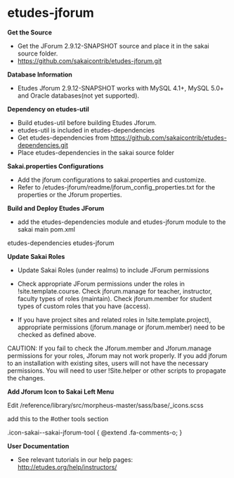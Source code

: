 # etudes-jforum

**Get the Source**

- Get the JForum 2.9.12-SNAPSHOT source and place it in the sakai source folder. 
- https://github.com/sakaicontrib/etudes-jforum.git

**Database Information**

- Etudes Jforum 2.9.12-SNAPSHOT works with MySQL 4.1+,  MySQL 5.0+ and Oracle databases(not yet supported).

**Dependency on etudes-util**

- Build etudes-util before building Etudes Jforum.
- etudes-util is included in etudes-dependencies
- Get etudes-dependencies from https://github.com/sakaicontrib/etudes-dependencies.git
- Place etudes-dependencies in the sakai source folder


**Sakai.properties Configurations**

- Add the jforum configurations to sakai.properties and customize.
- Refer to /etudes-jforum/readme/jforum_config_properties.txt for the properties or the Jforum properties.

**Build and Deploy Etudes JForum**

- add the etudes-dependencies module and etudes-jforum module to the sakai main pom.xml

<module>etudes-dependencies</module>
<module>etudes-jforum</module>

**Update Sakai Roles**

- Update Sakai Roles (under realms) to include JForum permissions

- Check appropriate JForum permissions under the roles in !site.template.course.
Check jforum.manage for teacher, instructor, faculty types of roles (maintain).
Check jforum.member for student types of custom roles that you have (access).
- If you have project sites and related roles in !site.template.project), appropriate permissions (jforum.manage or jforum.member) need to be checked as defined above.

CAUTION:
If you fail to check the Jforum.member and Jforum.manage permissions for your roles, Jforum may not work properly. 
If you add jforum to an installation with existing sites, users will not have the necessary permissions. You will need to user !Site.helper or other scripts to propagate the changes. 

**Add Jforum Icon to Sakai Left Menu**

Edit /reference/library/src/morpheus-master/sass/base/_icons.scss

add this to the #other tools section

.icon-sakai--sakai-jforum-tool {                          @extend .fa-comments-o; }

**User Documentation**

- See relevant tutorials in our help pages:  http://etudes.org/help/instructors/
